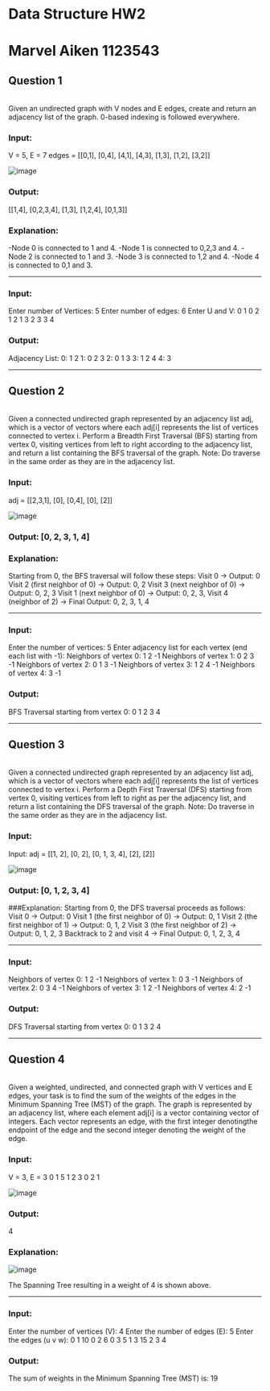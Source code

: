 # Data Structure HW2
# Marvel Aiken 1123543

## Question 1
<br>
Given an undirected graph with V nodes and E edges, create and return an adjacency list of the graph. 0-based indexing is followed everywhere.
  
### Input:
V = 5, E = 7
edges = [[0,1], [0,4], [4,1], [4,3], [1,3], [1,2], [3,2]]

![image](https://github.com/user-attachments/assets/e817f811-9f7e-4b4e-a121-ae7239bc8a05)

### Output:
[[1,4], [0,2,3,4], [1,3], [1,2,4], [0,1,3]]

### Explanation:
-Node 0 is connected to 1 and 4.
-Node 1 is connected to 0,2,3 and 4.
-Node 2 is connected to 1 and 3.
-Node 3 is connected to 1,2 and 4.
-Node 4 is connected to 0,1 and 3.

---
### Input:
Enter number of Vertices: 5
Enter number of edges: 6
Enter U and V:
0 1
0 2
1 2
1 3
2 3
3 4

### Output:
Adjacency List:
0: 1 2
1: 0 2 3
2: 0 1 3
3: 1 2 4
4: 3

---
## Question 2
<br>
Given a connected undirected graph represented by an adjacency list adj, which is a vector of vectors where each adj[i] represents the list of vertices connected to vertex i. Perform a Breadth First Traversal (BFS) starting from vertex 0, visiting vertices from left to right according to the adjacency list, and return a list containing the BFS traversal of the graph.
Note: Do traverse in the same order as they are in the adjacency list.

### Input: 
adj = [[2,3,1], [0], [0,4], [0], [2]]

![image](https://github.com/user-attachments/assets/dd252563-24f7-4c88-b42e-718f774cfe03)

### Output: [0, 2, 3, 1, 4]

### Explanation:
Starting from 0, the BFS traversal will follow these steps:
Visit 0 → Output: 0
Visit 2 (first neighbor of 0) → Output: 0, 2
Visit 3 (next neighbor of 0) → Output: 0, 2, 3
Visit 1 (next neighbor of 0) → Output: 0, 2, 3,
Visit 4 (neighbor of 2) → Final Output: 0, 2, 3, 1, 4

---
### Input:
Enter the number of vertices: 5
Enter adjacency list for each vertex (end each list with -1):
Neighbors of vertex 0: 1 2 -1
Neighbors of vertex 1: 0 2 3 -1
Neighbors of vertex 2: 0 1 3 -1
Neighbors of vertex 3: 1 2 4 -1
Neighbors of vertex 4: 3 -1

### Output:
BFS Traversal starting from vertex 0: 0 1 2 3 4 

---

## Question 3
<br>
Given a connected undirected graph represented by an adjacency list adj, which is a vector of vectors where each adj[i] represents the list of vertices connected to vertex i. Perform a Depth First Traversal (DFS) starting from vertex 0, visiting vertices from left to right as per the adjacency list, and return a list containing the DFS traversal of the graph.
Note: Do traverse in the same order as they are in the adjacency list.

### Input:
Input: adj = [[1, 2], [0, 2], [0, 1, 3, 4], [2], [2]]

![image](https://github.com/user-attachments/assets/3dc221e1-9776-431e-a309-c2ad75d01943)

### Output: [0, 1, 2, 3, 4]

###Explanation:
Starting from 0, the DFS traversal proceeds as follows:
Visit 0 → Output: 0
Visit 1 (the first neighbor of 0) → Output: 0, 1
Visit 2 (the first neighbor of 1) → Output: 0, 1, 2
Visit 3 (the first neighbor of 2) → Output: 0, 1, 2, 3
Backtrack to 2 and visit 4 → Final Output: 0, 1, 2, 3, 4

---
### Input:
Neighbors of vertex 0: 1 2 -1
Neighbors of vertex 1: 0 3 -1
Neighbors of vertex 2: 0 3 4 -1
Neighbors of vertex 3: 1 2 -1
Neighbors of vertex 4: 2 -1

### Output:
DFS Traversal starting from vertex 0: 0 1 3 2 4 

---

## Question 4
<br>
Given a weighted, undirected, and connected graph with V vertices and E edges, your task is to find the sum of the weights of the edges in the Minimum Spanning Tree (MST) of the graph. The graph is represented by an adjacency list, where each element adj[i] is a vector containing vector of integers. Each vector represents an edge, with the first integer denotingthe endpoint of the edge and the second integer denoting the weight of the edge.

### Input:
V = 3, E = 3
0 1 5
1 2 3
0 2 1

![image](https://github.com/user-attachments/assets/8eba3a4a-4476-4fc9-80c9-78356ddeaff0)

### Output:
4

### Explanation:

![image](https://github.com/user-attachments/assets/7536f7bc-7cdd-4eed-9733-c91cc10943c4)

The Spanning Tree resulting in a weight of 4 is shown above.

---
### Input:
Enter the number of vertices (V): 4
Enter the number of edges (E): 5
Enter the edges (u v w):
0 1 10
0 2 6
0 3 5
1 3 15
2 3 4 

### Output:
The sum of weights in the Minimum Spanning Tree (MST) is: 19
